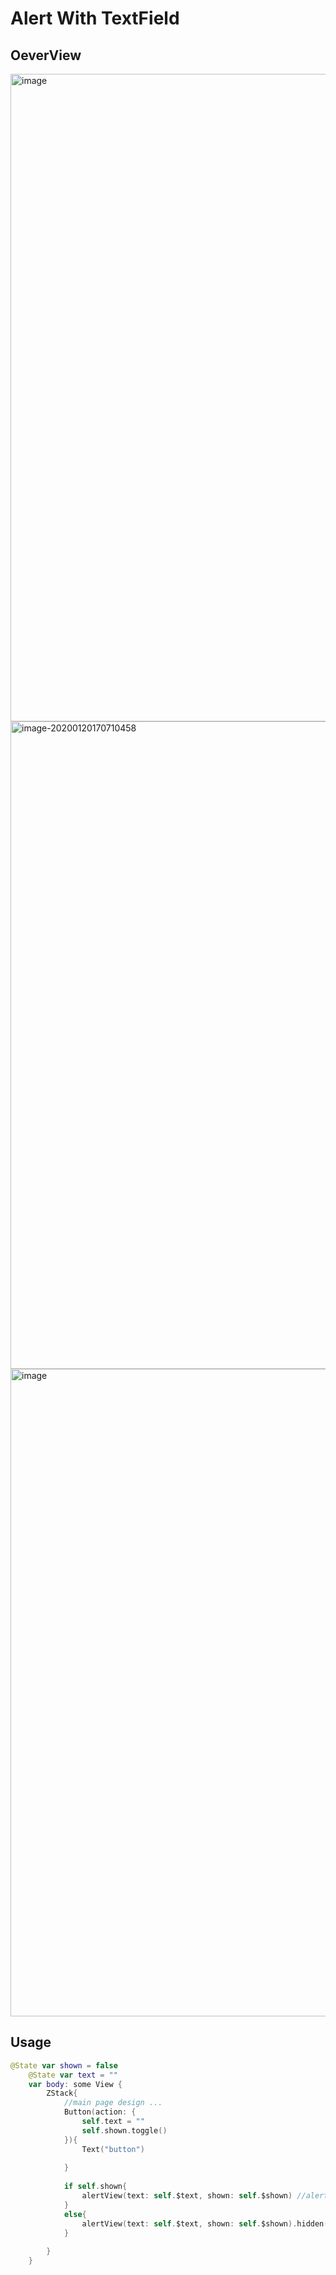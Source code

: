 # Alert With TextField

## OeverView
<img width="1036" alt="image" src="https://user-images.githubusercontent.com/40315820/72709137-a27e8800-3ba7-11ea-89f9-810c85ff3457.png">

<img width="1036" alt="image-20200120170710458" src="https://user-images.githubusercontent.com/40315820/72709093-84b12300-3ba7-11ea-9f94-696b08de4112.png">

<img width="1036" alt="image" src="https://user-images.githubusercontent.com/40315820/72709159-aa3e2c80-3ba7-11ea-8d22-a4e25fe5aaba.png">

## Usage
```swift
@State var shown = false
    @State var text = ""
    var body: some View {
        ZStack{
            //main page design ...
            Button(action: {
                self.text = ""
                self.shown.toggle()
            }){
                Text("button")
                
            }
                
            if self.shown{
                alertView(text: self.$text, shown: self.$shown) //alertView is Custom Alert
            }
            else{
                alertView(text: self.$text, shown: self.$shown).hidden()
            }
            
        }
    }
```
